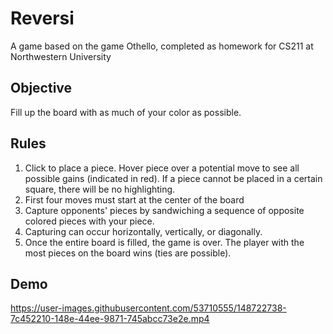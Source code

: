 # Reversi
A game based on the game Othello, completed as homework for CS211 at Northwestern University

## Objective
Fill up the board with as much of your color as possible.

## Rules 
  1) Click to place a piece. Hover piece over a potential move to see all possible gains (indicated in red). If a piece cannot be placed in a certain square,
     there will be no highlighting.
  2) First four moves must start at the center of the board
  3) Capture opponents' pieces by sandwiching a sequence of opposite colored pieces with your piece.
  4) Capturing can occur horizontally, vertically, or diagonally.
  5) Once the entire board is filled, the game is over. The player with the most pieces on the board wins (ties are possible).

## Demo

https://user-images.githubusercontent.com/53710555/148722738-7c452210-148e-44ee-9871-745abcc73e2e.mp4
